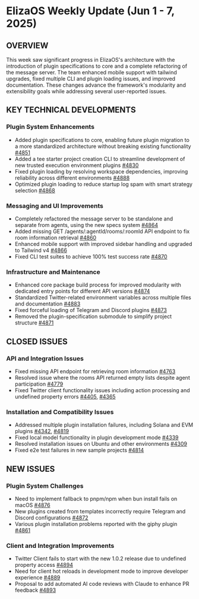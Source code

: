 # ElizaOS Weekly Update (Jun 1 - 7, 2025)

## OVERVIEW
This week saw significant progress in ElizaOS's architecture with the introduction of plugin specifications to core and a complete refactoring of the message server. The team enhanced mobile support with tailwind upgrades, fixed multiple CLI and plugin loading issues, and improved documentation. These changes advance the framework's modularity and extensibility goals while addressing several user-reported issues.

## KEY TECHNICAL DEVELOPMENTS

### Plugin System Enhancements
- Added plugin specifications to core, enabling future plugin migration to a more standardized architecture without breaking existing functionality [#4851](https://github.com/elizaos/eliza/pull/4851)
- Added a tee starter project creation CLI to streamline development of new trusted execution environment plugins [#4830](https://github.com/elizaos/eliza/pull/4830)
- Fixed plugin loading by resolving workspace dependencies, improving reliability across different environments [#4888](https://github.com/elizaos/eliza/pull/4888)
- Optimized plugin loading to reduce startup log spam with smart strategy selection [#4868](https://github.com/elizaos/eliza/pull/4868)

### Messaging and UI Improvements
- Completely refactored the message server to be standalone and separate from agents, using the new specs system [#4864](https://github.com/elizaos/eliza/pull/4864)
- Added missing GET /agents/:agentId/rooms/:roomId API endpoint to fix room information retrieval [#4860](https://github.com/elizaos/eliza/pull/4860)
- Enhanced mobile support with improved sidebar handling and upgraded to Tailwind v4 [#4866](https://github.com/elizaos/eliza/pull/4866)
- Fixed CLI test suites to achieve 100% test success rate [#4870](https://github.com/elizaos/eliza/pull/4870)

### Infrastructure and Maintenance
- Enhanced core package build process for improved modularity with dedicated entry points for different API versions [#4874](https://github.com/elizaos/eliza/pull/4874)
- Standardized Twitter-related environment variables across multiple files and documentation [#4883](https://github.com/elizaos/eliza/pull/4883)
- Fixed forceful loading of Telegram and Discord plugins [#4873](https://github.com/elizaos/eliza/pull/4873)
- Removed the plugin-specification submodule to simplify project structure [#4871](https://github.com/elizaos/eliza/pull/4871)

## CLOSED ISSUES

### API and Integration Issues
- Fixed missing API endpoint for retrieving room information [#4763](https://github.com/elizaos/eliza/issues/4763)
- Resolved issue where the rooms API returned empty lists despite agent participation [#4779](https://github.com/elizaos/eliza/issues/4779)
- Fixed Twitter client functionality issues including action processing and undefined property errors [#4405](https://github.com/elizaos/eliza/issues/4405), [#4365](https://github.com/elizaos/eliza/issues/4365)

### Installation and Compatibility Issues
- Addressed multiple plugin installation failures, including Solana and EVM plugins [#4342](https://github.com/elizaos/eliza/issues/4342), [#4819](https://github.com/elizaos/eliza/issues/4819)
- Fixed local model functionality in plugin development mode [#4339](https://github.com/elizaos/eliza/issues/4339)
- Resolved installation issues on Ubuntu and other environments [#4309](https://github.com/elizaos/eliza/issues/4309)
- Fixed e2e test failures in new sample projects [#4814](https://github.com/elizaos/eliza/issues/4814)

## NEW ISSUES

### Plugin System Challenges
- Need to implement fallback to pnpm/npm when bun install fails on macOS [#4876](https://github.com/elizaos/eliza/issues/4876)
- New plugins created from templates incorrectly require Telegram and Discord configurations [#4872](https://github.com/elizaos/eliza/issues/4872)
- Various plugin installation problems reported with the giphy plugin [#4861](https://github.com/elizaos/eliza/issues/4861)

### Client and Integration Improvements
- Twitter Client fails to start with the new 1.0.2 release due to undefined property access [#4894](https://github.com/elizaos/eliza/issues/4894)
- Need for client hot reloads in development mode to improve developer experience [#4889](https://github.com/elizaos/eliza/issues/4889)
- Proposal to add automated AI code reviews with Claude to enhance PR feedback [#4893](https://github.com/elizaos/eliza/issues/4893)